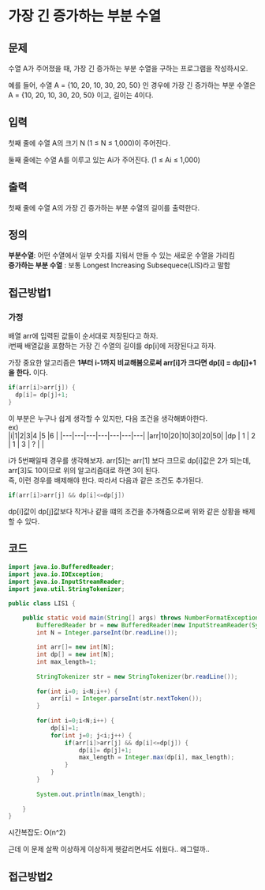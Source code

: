 # 가장 긴 증가하는 부분 수열
## 문제
수열 A가 주어졌을 때, 가장 긴 증가하는 부분 수열을 구하는 프로그램을 작성하시오.

예를 들어, 수열 A = {10, 20, 10, 30, 20, 50} 인 경우에 가장 긴 증가하는 부분 수열은 A = {10, 20, 10, 30, 20, 50} 이고, 길이는 4이다.

## 입력
첫째 줄에 수열 A의 크기 N (1 ≤ N ≤ 1,000)이 주어진다.

둘째 줄에는 수열 A를 이루고 있는 Ai가 주어진다. (1 ≤ Ai ≤ 1,000)

## 출력
첫째 줄에 수열 A의 가장 긴 증가하는 부분 수열의 길이를 출력한다.

## 정의
__부분수열__: 어떤 수열에서 일부 숫자를 지워서 만들 수 있는 새로운 수열을 가리킴   
__증가하는 부분 수열__ : 보통 Longest Increasing Subsequece(LIS)라고 말함   

## 접근방법1 

### 가정
배열 arr에 입력된 값들이 순서대로 저장된다고 하자.   
i번째 배열값을 포함하는 가장 긴 수열의 길이를 dp[i]에 저장된다고 하자.   

가장 중요한 알고리즘은 __1부터 i-1까지 비교해봄으로써 arr[i]가 크다면 dp[i] = dp[j]+1 을 한다.__  이다.  
```java
if(arr[i]>arr[j]) {
  dp[i]= dp[j]+1;
}
```

이 부분은 누구나 쉽게 생각할 수 있지만, 다음 조건을 생각해봐야한다.       
ex)   
|i|1|2|3|4 |5 |6 |
|---|---|---|---|---|---|---|
|arr|10|20|10|30|20|50|
|dp | 1 | 2 | 1 | 3 | ? |  |   

i가 5번째일때 경우를 생각해보자. arr[5]는 arr[1] 보다 크므로 dp[i]값은 2가 되는데, arr[3]도 10이므로 위의 알고리즘대로 하면 3이 된다.   
즉, 이런 경우를 배제해야 한다. 따라서 다음과 같은 조건도 추가된다. 
```java
if(arr[i]>arr[j] && dp[i]<=dp[j]) 
```
dp[i]값이 dp[j]값보다 작거나 같을 떄의 조건을 추가해줌으로써 위와 같은 상황을 배제할 수 있다.   
## 코드
``` java
import java.io.BufferedReader;
import java.io.IOException;
import java.io.InputStreamReader;
import java.util.StringTokenizer;

public class LIS1 {

	public static void main(String[] args) throws NumberFormatException, IOException {
		BufferedReader br = new BufferedReader(new InputStreamReader(System.in));
		int N = Integer.parseInt(br.readLine());
		
		int arr[]= new int[N];
		int dp[] = new int[N];
		int max_length=1;
		
		StringTokenizer str = new StringTokenizer(br.readLine());
		
		for(int i=0; i<N;i++) {
			arr[i] = Integer.parseInt(str.nextToken());
		}
	
		for(int i=0;i<N;i++) {
			dp[i]=1;
			for(int j=0; j<i;j++) {
				if(arr[i]>arr[j] && dp[i]<=dp[j]) {
					dp[i]= dp[j]+1;
					max_length = Integer.max(dp[i], max_length);
				}
			}
		}
		
		System.out.println(max_length);
		
	}
}
```
시간복잡도: O(n^2)   

근데 이 문제 살짝 이상하게 이상하게 헷갈리면서도 쉬웠다.. 왜그럴까..

## 접근방법2
